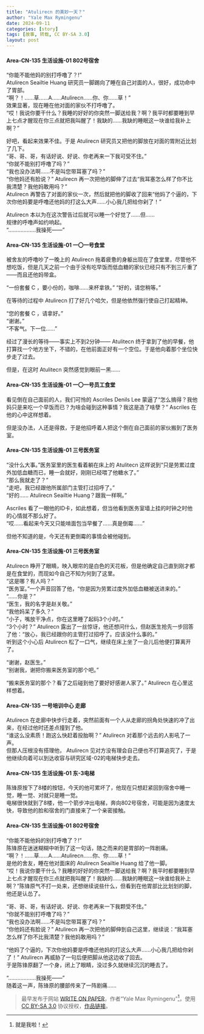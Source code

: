 ```yaml
---
title: "Atulirecn 的美妙一天？"
author: "Yale Max Rymingenu"
date: 2024-09-11
categories: [story]
tags: [故事, 转载, CC BY-SA 3.0]
layout: post
---
```


#### Area-CN-135 生活设施-01 802号宿舍

“你能不能他妈的别打呼噜了？!”<br>
Atulirecn Seailtie Huang 研究员一脚踢向了睡在自己对面的人，很好，成功命中了胃部。<br>
“啊？！……草……A……Atulirecn……你、你……草！”<br>
效果显著，现在睡在他对面的家伙不打呼噜了。<br>
“哎！我说你要干什么？我睡的好好的你突然一脚送给我？啊？我平时都要睡到早上七点才醒现在你三点就把我叫醒了！我缺的……我缺的睡眠这一块谁给我补上啊？”

好吧，看起来效果不佳。于是 Atulirecn 研究员又把他的脚放在对面的胃附近比划了几下。<br>
“哥、哥、哥，有话好说、好说、你老再来一下我可受不住。”<br>
“你就不能别打呼噜了吗？”<br>
“我也没办法啊……不是叫您带耳塞了吗？”<br>
“你他妈还有脸说？” Atulirecn 再一次把他的脚伸了过去“我耳塞怎么样了你不比我清楚？我他妈敢用吗？”<br>
Atulirecn 再警告了对面的家伙一次，然后就把他的脚收了回来“他妈了个逼的，下次你他妈要是呼噜还他妈的打这么大声……小心我几把给你剁了！”

Atulirecn 本以为在这次警告过后就可以睡一个好觉了……但……<br>
规律的呼噜声如约响起。<br>
“………………我操死——”

#### Area-CN-135 生活设施-01 一〇一号食堂

被舍友的呼噜吵了一晚上的 Atulirecn 拖着疲惫的身躯出现在了食堂里，尽管他不想吃饭，但是几天之前一个由于没有吃早饭而低血糖的家伙已经只有不到三斤重了——而且还他妈带盒。

“一份套餐 C ，要小份的，咖啡……来杯拿铁。”
“好的，请您稍等。”

在等待的过程中 Atulirecn 打了好几个哈欠，但是他依然强行使自己打起精神。

“您的套餐 C ，请拿好。”<br>
“谢谢。”<br>
“不客气。下一位……”

经过了漫长的等待——事实上不到2分钟—— Atulitecn 终于拿到了他的早餐，他打算找一个地方坐下，不错的，在他前面正好有一个空位。于是他向着那个坐位快步走了过去。

但是，在这时 Atulitecn 突然感觉到眼前一黑……

#### Area-CN-135 生活设施-01 一〇一号员工食堂


看见倒在自己面前的人，我们可怜的 Ascriles Denils Lee 蒙逼了“怎么搞得？我他妈只是来吃一个早饭而已？为啥会碰到这种事情？我这是造了啥孽？” Ascriles 在他的心中这样想着。

但是没办法，人还是得救，于是他招呼着人把这个倒在自己面前的家伙搬到了医务室。

#### Area-CN-135 生活设施-01 三号医务室

“没什么大事。”医务室里的医生看着躺在床上的 Atulitecn 这样说到“只是劳累过度外加低血糖而已，睡一会就好，刚刚已经喂了他糖水了。”<br>
“那么我就走了？”<br>
“走吧，我已经跟他所属部门主管打过招呼了。”<br>
“好的…… Atulirecn Seailtie Huang？跟我一样啊。”

Ascriles 看了一眼他的ID卡，如此想着，但当他看到医务室墙上挂的时钟之时他的心情就不那么好了。<br>
“哎……看起来今天又只能啃面包当早餐了……真是倒霉……”

但他不知道的是，今天还有更倒霉的事情会被他碰到。

#### Area-CN-135 生活设施-01 三号医务室

Atulirecn 睁开了眼睛，映入眼帘的是白色的天花板，但是他确定自己直到刚才都是在食堂的，而现如今自己不知为何到了这里。<br>
“这是哪？有人吗？”<br>
“医务室。”一个声音回答了他，“你是因为劳累过度外加低血糖被送进来的。”<br>
“……你是？”<br>
“医生，我的名字是赵关敬。”<br>
“我他妈呆了多久？”<br>
“小子，嘴放干净点，你在这里睡了起码3个小时。”<br>
“3个小时？” Atulirecn 露出了一丝惊讶，他还想问什么，但赵医生抢先一步回答了他：“放心，我已经跟你的主管打过招呼了。应该没什么事的。”<br>
听到这个小心后 Atulirecn 松了一口气，继续在床上坐了一会儿后他便打算离开了。

“谢谢，赵医生。”<br>
“别谢我，谢把你搬来医务室的那个吧。”

“搬来医务室的那个？看了之后碰到他了要好好感谢人家了。” Atulirecn 在心里这样想着。

#### Area-CN-135 一号培训中心 走廊

Atulirecn 在走廊中快步行走着，突然前面有一个人从走廊的拐角处快速的冲了出来，在经过他时还差点撞到了他。<br>
“谁这么没素质！跑这么快赶着投胎啊？” Atulirecn 对着那个远去的人影吼了一声。<br>
但那人压根没有搭理他， Atulirecn 见对方没有理会自己便也不打算追究了，于是他继续向着可以到达收容与研究区域-02的电梯快步走去。

#### Area-CN-135 生活设施-01 东-3电梯

陈锋原按下了8楼的按钮，今天的他可累坏了，他现在只想赶紧回到宿舍中睡一觉，睡一觉、对就只是睡一觉。<br>
电梯很快就到了8楼，他一个箭步冲出电梯，奔向802号宿舍，可能是因为速度太快，导致他的脸和宿舍的门直接来了一个亲密接触。

#### Area-CN-135 生活设施-01 802号宿舍

“你能不能他妈的别打呼噜了？!”<br>
陈锋原在迷迷糊糊中听到了这一句话，随之而来的是胃部的一阵剧痛。<br>
“啊？！……草……A……Atulirecn……你、你……草！”<br>
是他的舍友，睡在他对面床的 Atulirecn Seailtie Huang 给了他一脚。<br>
“哎！我说你要干什么？我睡的好好的你突然一脚送给我？啊？我平时都要睡到早上七点才醒现在你三点就把我叫醒了！我缺的……我缺的睡眠这一块谁给我补上啊？”陈锋原气不打一处来，还想继续说些什么，但看到在他胃部比比划划的脚，他还是认怂了。

“哥、哥、哥，有话好说、好说、你老再来一下我颗受不住。”<br>
“你就不能别打呼噜了吗？”<br>
“我也没办法啊……不是叫您带耳塞了吗？”<br>
“你他妈还有脸说？” Atulirecn 再一次把他的脚伸到自己这里，继续说：“我耳塞怎么样了你不比我清楚？我他妈敢用吗？”

“他妈了个逼的，下次你他妈要是呼噜还他妈的打这么大声……小心我几把给你剁了！” Atulirecn 再威胁了一句后便把脚从他这边收了回去。<br>
于是陈锋原翻了一个身，闭上了眼睛，没过多久就继续沉沉的睡去了。

“………………我操死——”<br>
随着这一声，陈锋原的腰部传来了一阵剧痛……

> 最早发布于网站 [WRITE ON PAPER](https://write-on-paper.wikidot.com/)，作者“Yale Max Rymingenu”[^1]，使用 [CC BY-SA 3.0](https://creativecommons.org/licenses/by-sa/3.0/deed.zh-hans) 协议授权，[作品链接](https://write-on-paper.wikidot.com/atulirecn-s-wonderful-day)。

[^1]: 就是我啦！
